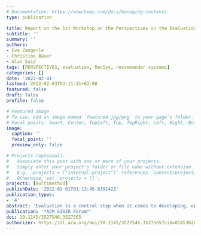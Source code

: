 ```yaml
---
# Documentation: https://wowchemy.com/docs/managing-content/
type: publication

title: Report on the 1st Workshop on the Perspectives on the Evaluation of Recommender Systems (PERSPECTIVES 2021) at RecSys 2021
subtitle: ''
summary: ''
authors:
- Eva Zangerle
- Christine Bauer
- Alan Said
tags: [PERSPECTIVES, evaluation, RecSys, recommender systems]
categories: []
date: '2022-02-01'
lastmod: 2022-02-03T03:11:11+02:00
featured: false
draft: false
profile: false

# Featured image
# To use, add an image named `featured.jpg/png` to your page's folder.
# Focal points: Smart, Center, TopLeft, Top, TopRight, Left, Right, BottomLeft, Bottom, BottomRight.
image:
  caption: ''
  focal_point: ''
  preview_only: false

# Projects (optional).
#   Associate this post with one or more of your projects.
#   Simply enter your project's folder or file name without extension.
#   E.g. `projects = ["internal-project"]` references `content/project/deep-learning/index.md`.
#   Otherwise, set `projects = []`.
projects: [multimethod]
publishDate: '2022-02-01T01:13:45.839142Z'
publication_types:
- '4'
abstract: 'Evaluation is a central step when it comes to developing, optimizing, and deploying recommender systems. The PERSPECTIVES 2021 workshop at the 15th ACM Conference on Recommender Systems brought together academia and industry to critically reflect on the evaluation of recommender systems. The primary goal of the workshop was to capture the current state of evaluation from different, and maybe even diverging or contradictory perspectives.'
publication: '*ACM SIGIR Forum*'
doi: 10.1145/3527546.3527565
authorizer: https://dl.acm.org/doi/10.1145/3527546.3527565?cid=81453628934
---
```

